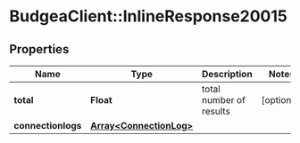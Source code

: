 # BudgeaClient::InlineResponse20015

## Properties
Name | Type | Description | Notes
------------ | ------------- | ------------- | -------------
**total** | **Float** | total number of results | [optional] 
**connectionlogs** | [**Array&lt;ConnectionLog&gt;**](ConnectionLog.md) |  | 


